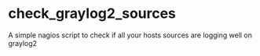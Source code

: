 # check_graylog2_sources
A simple nagios script to check if all your hosts sources are logging well on graylog2
